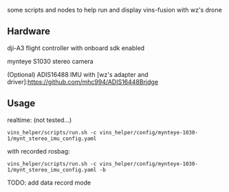 some scripts and nodes to help run and display vins-fusion with wz's drone

## Hardware

dji-A3 flight controller with onboard sdk enabled

mynteye S1030 stereo camera

(Optional) ADIS16488 IMU with [wz's adapter and driver]:https://github.com/mhc994/ADIS16448Bridge 

## Usage

realtime: (not tested...)

```vins_helper/scripts/run.sh -c vins_helper/config/mynteye-1030-1/mynt_stereo_imu_config.yaml ```

with recorded rosbag:

```vins_helper/scripts/run.sh -c vins_helper/config/mynteye-1030-1/mynt_stereo_imu_config.yaml -b```


TODO: add data record mode
